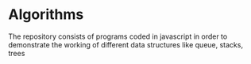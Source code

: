 # Algorithms
The repository consists of programs coded in javascript in order to demonstrate the working of different data structures like queue, stacks, trees
